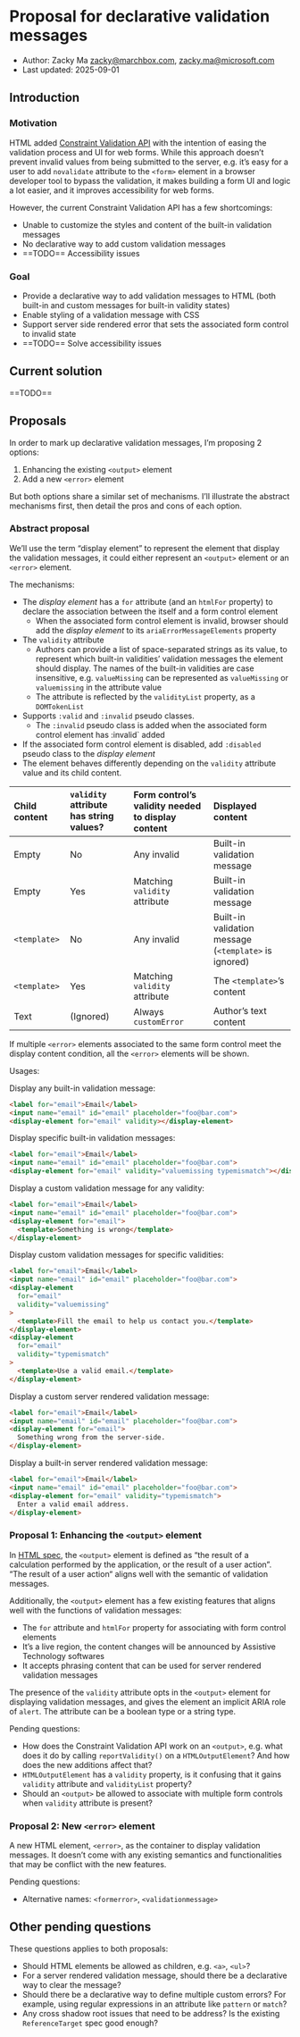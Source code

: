 # Proposal for declarative validation messages

* Author: Zacky Ma <zacky@marchbox.com>, <zacky.ma@microsoft.com>
* Last updated: 2025-09-01

## Introduction

### Motivation

HTML added [Constraint Validation API](https://developer.mozilla.org/en-US/docs/Web/HTML/Constraint_validation) with the intention of easing the validation process and UI for web forms. While this approach doesn’t prevent invalid values from being submitted to the server, e.g. it’s easy for a user to add `novalidate` attribute to the `<form>` element in a browser developer tool to bypass the validation, it makes building a form UI and logic a lot easier, and it improves accessibility for web forms.

However, the current Constraint Validation API has a few shortcomings:

* Unable to customize the styles and content of the built-in validation messages
* No declarative way to add custom validation messages
* ==TODO== Accessibility issues

### Goal

* Provide a declarative way to add validation messages to HTML (both built-in and custom messages for built-in validity states)
* Enable styling of a validation message with CSS
* Support server side rendered error that sets the associated form control to invalid state
* ==TODO== Solve accessibility issues

## Current solution

==TODO==

## Proposals

In order to mark up declarative validation messages, I’m proposing 2 options:

1. Enhancing the existing `<output>` element
2. Add a new `<error>` element

But both options share a similar set of mechanisms. I’ll illustrate the abstract mechanisms first, then detail the pros and cons of each option.

### Abstract proposal

We’ll use the term “display element” to represent the element that display the validation messages, it could either represent an `<output>` element or an `<error>` element.

The mechanisms:

* The *display element* has a `for` attribute (and an `htmlFor` property) to declare the association between the itself and a form control element
    * When the associated form control element is invalid, browser should add the *display element* to its  `ariaErrorMessageElements` property
* The `validity` attribute
    * Authors can provide a list of space-separated strings as its value, to represent which built-in validities’ validation messages the element should display. The names of the built-in validities are case insensitive, e.g. `valueMissing` can be represented as `valueMissing` or `valuemissing` in the attribute value
    * The attribute is reflected by the `validityList` property, as a `DOMTokenList`
* Supports `:valid` and `:invalid` pseudo classes.
    * The `:invalid` pseudo class is added when the associated form control element has :invalid` added
* If the associated form control element is disabled, add `:disabled` pseudo class to the *display element*
* The element behaves differently depending on the `validity` attribute value and its child content.

| Child content | `validity` attribute has string values? | Form control’s validity needed to display content | Displayed content |
|:-|:-|:-|:-|
| Empty | No | Any invalid  | Built-in validation message |
| Empty | Yes | Matching `validity` attribute | Built-in validation message |
| `<template>` | No | Any invalid  | Built-in validation message (`<template>` is ignored) |
| `<template>` | Yes | Matching `validity` attribute | The `<template>`’s content |
| Text | (Ignored) | Always `customError` | Author’s text content |

If multiple `<error>` elements associated to the same form control meet the display content condition, all the `<error>` elements will be shown.

Usages:

Display any built-in validation message:

```html
<label for="email">Email</label>
<input name="email" id="email" placeholder="foo@bar.com">
<display-element for="email" validity></display-element>
```

Display specific built-in validation messages:

```html
<label for="email">Email</label>
<input name="email" id="email" placeholder="foo@bar.com">
<display-element for="email" validity="valuemissing typemismatch"></display-element>
```

Display a custom validation message for any validity:

```html
<label for="email">Email</label>
<input name="email" id="email" placeholder="foo@bar.com">
<display-element for="email">
  <template>Something is wrong</template>
</display-element>
```

Display custom validation messages for specific validities:

```html
<label for="email">Email</label>
<input name="email" id="email" placeholder="foo@bar.com">
<display-element
  for="email"
  validity="valuemissing"
>
  <template>Fill the email to help us contact you.</template>
</display-element>
<display-element
  for="email"
  validity="typemismatch"
>
  <template>Use a valid email.</template>
</display-element>
```

Display a custom server rendered validation message:

```html
<label for="email">Email</label>
<input name="email" id="email" placeholder="foo@bar.com">
<display-element for="email">
  Something wrong from the server-side.
</display-element>
```

Display a built-in server rendered validation message:

```html
<label for="email">Email</label>
<input name="email" id="email" placeholder="foo@bar.com">
<display-element for="email" validity="typemismatch">
  Enter a valid email address.
</display-element>
```

### Proposal 1: Enhancing the `<output>` element

In [HTML spec](https://html.spec.whatwg.org/multipage/form-elements.html#the-output-element), the `<output>` element is defined as “the result of a calculation performed by the application, or the result of a user action”. “The result of a user action“ aligns well with the semantic of validation messages.

Additionally, the `<output>` element has a few existing features that aligns well with the functions of validation messages:

* The `for` attribute and `htmlFor` property for associating with form control elements
* It’s a live region, the content changes will be announced by Assistive Technology softwares
* It accepts phrasing content that can be used for server rendered validation messages

The presence of the `validity` attribute opts in the `<output>` element for displaying validation messages, and gives the element an implicit ARIA role of `alert`. The attribute can be a boolean type or a string type.

Pending questions:

* How does the Constraint Validation API work on an `<output>`, e.g. what does it do by calling `reportValidity()` on a `HTMLOutputElement`? And how does the new additions affect that?
* `HTMLOutputElement` has a `validity` property, is it confusing that it gains `validity` attribute and `validityList` property?
* Should an `<output>` be allowed to associate with multiple form controls when `validity` attribute is present?


### Proposal 2: New `<error>` element

A new HTML element, `<error>`, as the container to display validation messages. It doesn’t come with any existing semantics and functionalities that may be conflict with the new features.

Pending questions:

* Alternative names: `<formerror>`, `<validationmessage>`

## Other pending questions

These questions applies to both proposals:

* Should HTML elements be allowed as children, e.g. `<a>`, `<ul>`?
* For a server rendered validation message, should there be a declarative way to clear the message?
* Should there be a declarative way to define multiple custom errors? For example, using regular expressions in an attribute like `pattern` or `match`?
* Any cross shadow root issues that need to be address? Is the existing `ReferenceTarget` spec good enough?
